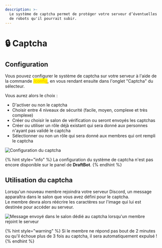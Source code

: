 ```yaml
---
description: >-
  Le système de captcha permet de protéger votre serveur d’éventuelles attaques
  de robots qu'il pourrait subir.
---
```


# 🔒 Captcha

## Configuration

Vous pouvez configurer le système de captcha sur votre serveur à l'aide de la commande <mark style="color:orange;">/config</mark>, en vous rendant ensuite dans l'onglet "Captcha" du sélecteur.

Vous aurez alors le choix :
* D'activer ou non le captcha
* Choisir entre 4 niveaux de sécurité (facile, moyen, complexe et très complexe)
* Créer ou choisir le salon de vérification ou seront envoyés les captchas
* Créer ou utiliser un rôle déjà existant qui sera donné aux personnes n'ayant pas validé le captcha
* Sélectionner ou non un rôle qui sera donné aux membres qui ont rempli le captcha

![Configuration du captcha](../../.gitbook/assets/captcha/view.png)

{% hint style="info" %}
La configuration du système de captcha n'est pas encore disponible sur le panel de **DraftBot**.
{% endhint %}

## Utilisation du captcha

Lorsqu'un nouveau membre rejoindra votre serveur Discord, un message apparaîtra dans le salon que vous avez défini pour le captcha.\
Le membre devra alors réécrire les caractères sur l'image qui lui est destinée pour accéder au serveur.

![Message envoyé dans le salon dédié au captcha lorsqu'un membre rejoint le serveur](../../.gitbook/assets/captcha/view_arrival.png)

{% hint style="warning" %}
Si le membre ne répond pas bout de 2 minutes ou qu'il échoue plus de 3 fois au captcha, il sera automatiquement expulsé !
{% endhint %}